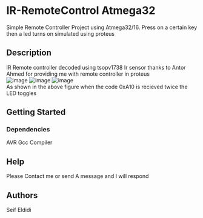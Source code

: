 # IR-RemoteControl Atmega32
Simple Remote Controller Project using Atmega32/16. Press on a certain key then a led turns on simulated using proteus
## Description
IR Remote controller decoded using tsopv1738 Ir sensor thanks to Antor Ahmed for providing me with remote controller in proteus  
![image](https://user-images.githubusercontent.com/106155115/235321244-a7da162b-4107-468f-9c33-7328fa87574e.png)
![image](https://user-images.githubusercontent.com/106155115/235321255-3c37a487-06b1-481d-a90c-f5ce87359e1e.png)
![image](https://user-images.githubusercontent.com/106155115/235321264-491f8c8d-570f-46a1-a567-f8361636a51b.png)  
As shown in the above figure when the code 0xA10 is recieved twice the LED toggles
## Getting Started

### Dependencies
AVR Gcc Compiler

## Help
Please Contact me or send A message and I will respond

## Authors
Seif Eldidi

